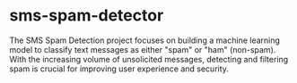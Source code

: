 # sms-spam-detector
The SMS Spam Detection project focuses on building a machine learning model to classify text messages as either "spam" or "ham" (non-spam). With the increasing volume of unsolicited messages, detecting and filtering spam is crucial for improving user experience and security.
